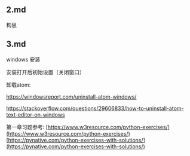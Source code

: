 ## 2.md

构思

## 3.md
windows 安装

安装打开后初始设置（关闭窗口）

卸载atom:

https://windowsreport.com/uninstall-atom-windows/

https://stackoverflow.com/questions/29606833/how-to-uninstall-atom-text-editor-on-windows


第一章习题参考:
[https://www.w3resource.com/python-exercises/](https://www.w3resource.com/python-exercises/)
[https://pynative.com/python-exercises-with-solutions/](https://pynative.com/python-exercises-with-solutions/)
